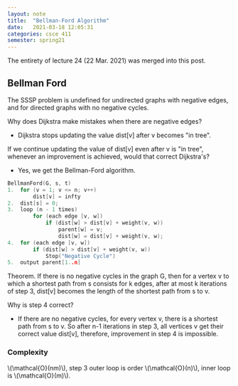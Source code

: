 ```yaml
---
layout: note
title:  "Bellman-Ford Algorithm"
date:   2021-03-18 12:05:31
categories: csce 411
semester: spring21
---
```


<figcaption>The entirety of lecture 24 (22 Mar. 2021) was merged into this post.</figcaption>

## Bellman Ford
The SSSP problem is undefined for undirected graphs with negative edges, and for directed graphs with no negative cycles.

Why does Dijkstra make mistakes when there are negative edges?
- Dijkstra stops updating the value dist[v] after v becomes "in tree".

If we continue updating the value of dist[v] even after v is "in tree", whenever an improvement is achieved, would that correct Dijkstra's?
- Yes, we get the Bellman-Ford algorithm.

```c++
BellmanFord(G, s, t)
1.  for (v = 1; v <= n; v++)
        dist[v] = infty
2.  dist[s] = 0;
3.  loop (n - 1 times)
        for (each edge [v, w])
            if (dist[w] > dist[v] + weight(v, w))
                parent[w] = v;
                dist[w] = dist[v] + weight(v, w);
4.  for (each edge [v, w])
        if (dist[w] > dist[v] + weight(v, w))
            Stop("Negative Cycle")
5.  output parent[1..n]
```

Theorem. If there is no negative cycles in the graph G, then for a vertex v to which a shortest path from s consists for k edges, after at most k iterations of step 3, dist[v] becomes the length of the shortest path from s to v.

Why is step 4 correct?
- If there are no negative cycles, for every vertex v, there is a shortest path from s to v. So after n-1 iterations in step 3, all vertices v get their correct value dist[v], therefore, improvement in step 4 is impossible.

### Complexity
\\(\mathcal{O}(nm)\\), step 3 outer loop is order \\(\mathcal{O}(n)\\), inner loop is \\(\mathcal{O}(m)\\).